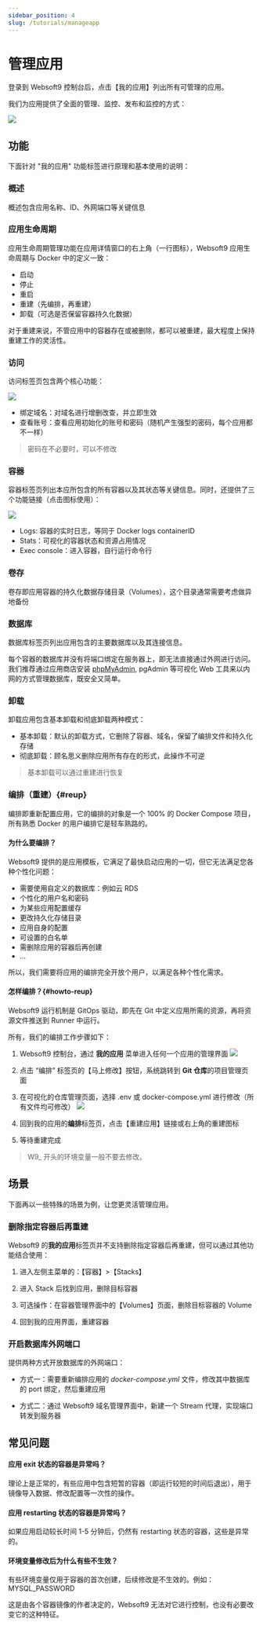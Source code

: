 ```yaml
---
sidebar_position: 4
slug: /tutorials/manageapp
---
```


# 管理应用

登录到 Websoft9 控制台后，点击【我的应用】列出所有可管理的应用。  

我们为应用提供了全面的管理、监控、发布和监控的方式：  

![](https://libs.websoft9.com/Websoft9/DocsPicture/zh/websoft9/websoft9-myappsdetail.png)

## 功能

下面针对 "我的应用" 功能标签进行原理和基本使用的说明：  

### 概述

概述包含应用名称、ID、外网端口等关键信息

### 应用生命周期

应用生命周期管理功能在应用详情窗口的右上角（一行图标），Websoft9 应用生命周期与 Docker 中的定义一致：

- 启动
- 停止
- 重启
- 重建（先编排，再重建）
- 卸载（可选是否保留容器持久化数据）

对于重建来说，不管应用中的容器存在或被删除，都可以被重建，最大程度上保持重建工作的灵活性。 


### 访问

访问标签页包含两个核心功能：

![](https://libs.websoft9.com/Websoft9/DocsPicture/zh/websoft9/websoft9-myapps-access.png)

- 绑定域名：对域名进行增删改查，并立即生效
- 查看账号：查看应用初始化的账号和密码（随机产生强型的密码，每个应用都不一样）

> 密码在不必要时，可以不修改


### 容器

容器标签页列出本应所包含的所有容器以及其状态等关键信息。同时，还提供了三个功能链接（点击图标使用）：  

![](https://libs.websoft9.com/Websoft9/DocsPicture/zh/websoft9/websoft9-myapps-containers.png)


- Logs: 容器的实时日志，等同于 Docker logs containerID
- Stats：可视化的容器状态和资源占用情况
- Exec console：进入容器，自行运行命令行


### 卷存

卷存即应用容器的持久化数据存储目录（Volumes），这个目录通常需要考虑做异地备份

### 数据库

数据库标签页列出应用包含的主要数据库以及其连接信息。  

每个容器的数据库并没有将端口绑定在服务器上，即无法直接通过外网进行访问。我们推荐通过应用商店安装 [phpMyAdmin](../mysql#phpmyadmin), pgAdmin 等可视化 Web 工具来以内网的方式管理数据库，既安全又简单。  

### 卸载

卸载应用包含基本卸载和彻底卸载两种模式：

- 基本卸载：默认的卸载方式，它删除了容器、域名，保留了编排文件和持久化存储
- 彻底卸载：顾名思义删除应用所有存在的形式，此操作不可逆

> 基本卸载可以通过重建进行恢复

### 编排（重建）{#reup}

编排即重新配置应用，它的编排的对象是一个 100% 的 Docker Compose 项目，所有熟悉 Docker 的用户编排它是轻车熟路的。  

#### 为什么要编排？

Websoft9 提供的是应用模板，它满足了最快启动应用的一切，但它无法满足您各种个性化问题：

- 需要使用自定义的数据库：例如云 RDS
- 个性化的用户名和密码
- 为某些应用配置缓存
- 更改持久化存储目录
- 应用自身的配置
- 可设置的白名单
- 需删除应用的容器后再创建
- ...

所以，我们需要将应用的编排完全开放个用户，以满足各种个性化需求。  


#### 怎样编排？{#howto-reup}

Websoft9 运行机制是 GitOps 驱动，即先在 Git 中定义应用所需的资源，再将资源文件推送到 Runner 中运行。  

所有，我们的编排工作步骤如下：

1. Websoft9 控制台，通过 **我的应用** 菜单进入任何一个应用的管理界面
   ![](https://libs.websoft9.com/Websoft9/DocsPicture/zh/websoft9/websoft9-composeedit.png)

2. 点击 “编排” 标签页的【马上修改】按钮，系统跳转到 **Git 仓库**的项目管理页面

2. 在可视化的仓库管理页面，选择 .env 或 docker-compose.yml 进行修改（所有文件均可修改）
   ![](https://libs.websoft9.com/Websoft9/DocsPicture/zh/websoft9/websoft9-gitea-repo.png)

3. 回到我的应用的**编排**标签页，点击【重建应用】链接或右上角的重建图标

4. 等待重建完成


> W9_ 开头的环境变量一般不要去修改。


## 场景

下面再以一些特殊的场景为例，让您更灵活管理应用。  

### 删除指定容器后再重建

Websoft9 的**我的应用**标签页并不支持删除指定容器后再重建，但可以通过其他功能结合使用：

1. 进入左侧主菜单的：【容器】>【Stacks】

2. 进入 Stack 后找到应用，删除目标容器

3. 可选操作：在容器管理界面中的【Volumes】页面，删除目标容器的 Volume

4. 回到我的应用界面，重建容器

### 开启数据库外网端口

提供两种方式开放数据库的外网端口：

- 方式一：需要重新编排应用的 *docker-compose.yml* 文件，修改其中数据库的 port 绑定，然后重建应用

- 方式二：通过 Websoft9 域名管理界面中，新建一个 Stream 代理，实现端口转发到服务器



## 常见问题

#### 应用 exit 状态的容器是异常吗？

理论上是正常的，有些应用中包含短暂的容器（即运行较短的时间后退出），用于镜像导入数据、修改配置等一次性的操作。 

#### 应用 restarting 状态的容器是异常吗？

如果应用启动较长时间 1-5 分钟后，仍然有 restarting 状态的容器，这些是异常的。

#### 环境变量修改后为什么有些不生效？

有些环境变量仅用于容器的首次创建，后续修改是不生效的。例如：MYSQL_PASSWORD  

这是由各个容器镜像的作者决定的，Websoft9 无法对它进行控制，也没有必要改变它的这种特征。    

